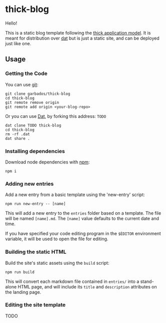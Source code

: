 # thick-blog

Hello!

This is a static blog template following the [thick application model](https://beakerbrowser.com/docs/inside-beaker/thick-applications.html). It is meant for distribution over [dat](https://datproject.org/) but is just a static site, and can be deployed just like one.

## Usage

### Getting the Code

You can use [git](https://git-scm.com/):

```
git clone garbados/thick-blog
cd thick-blog
git remote remove origin
git remote add origin <your-blog-repo>
```

Or you can use [Dat](https://datproject.org/), by forking this address: `TODO`

```
dat clone TODO thick-blog
cd thick-blog
rm -rf .dat
dat share .
```

### Installing dependencies

Download node dependencies with [npm](https://www.npmjs.com/):

`npm i`

### Adding new entries

Add a new entry from a basic template using the 'new-entry' script:

```
npm run new-entry -- [name]
```

This will add a new entry to the `entries` folder based on a template. The file will be named `[name].md`. The `[name]` value defaults to the current date and time.

If you have specified your code editing program in the `$ÈDITOR` environment variable, it will be used to open the file for editing.

### Building the static HTML

Build the site's static assets using the `build` script:

```
npm run build
```

This will convert each markdown file contained in `entries/` into a stand-alone HTML page, and will include its `title` and `description` attributes on the landing page.

### Editing the site template

TODO
